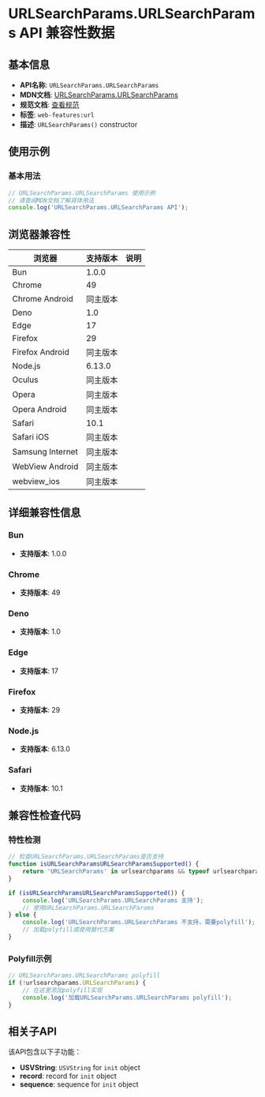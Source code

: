 # URLSearchParams.URLSearchParams API 兼容性数据

## 基本信息

- **API名称**: `URLSearchParams.URLSearchParams`
- **MDN文档**: [URLSearchParams.URLSearchParams](https://developer.mozilla.org/docs/Web/API/URLSearchParams/URLSearchParams)
- **规范文档**: [查看规范](https://url.spec.whatwg.org/#dom-urlsearchparams-urlsearchparams)
- **标签**: `web-features:url`
- **描述**: `URLSearchParams()` constructor

## 使用示例

### 基本用法

```javascript
// URLSearchParams.URLSearchParams 使用示例
// 请查阅MDN文档了解具体用法
console.log('URLSearchParams.URLSearchParams API');
```

## 浏览器兼容性

| 浏览器 | 支持版本 | 说明 |
|--------|----------|------|
| Bun | 1.0.0 |  |
| Chrome | 49 |  |
| Chrome Android | 同主版本 |  |
| Deno | 1.0 |  |
| Edge | 17 |  |
| Firefox | 29 |  |
| Firefox Android | 同主版本 |  |
| Node.js | 6.13.0 |  |
| Oculus | 同主版本 |  |
| Opera | 同主版本 |  |
| Opera Android | 同主版本 |  |
| Safari | 10.1 |  |
| Safari iOS | 同主版本 |  |
| Samsung Internet | 同主版本 |  |
| WebView Android | 同主版本 |  |
| webview_ios | 同主版本 |  |

## 详细兼容性信息

### Bun

- **支持版本**: 1.0.0

### Chrome

- **支持版本**: 49

### Deno

- **支持版本**: 1.0

### Edge

- **支持版本**: 17

### Firefox

- **支持版本**: 29

### Node.js

- **支持版本**: 6.13.0

### Safari

- **支持版本**: 10.1

## 兼容性检查代码

### 特性检测

```javascript
// 检查URLSearchParams.URLSearchParams是否支持
function isURLSearchParamsURLSearchParamsSupported() {
    return 'URLSearchParams' in urlsearchparams && typeof urlsearchparams.URLSearchParams === 'function';
}

if (isURLSearchParamsURLSearchParamsSupported()) {
    console.log('URLSearchParams.URLSearchParams 支持');
    // 使用URLSearchParams.URLSearchParams
} else {
    console.log('URLSearchParams.URLSearchParams 不支持，需要polyfill');
    // 加载polyfill或使用替代方案
}
```

### Polyfill示例

```javascript
// URLSearchParams.URLSearchParams polyfill
if (!urlsearchparams.URLSearchParams) {
    // 在这里添加polyfill实现
    console.log('加载URLSearchParams.URLSearchParams polyfill');
}
```

## 相关子API

该API包含以下子功能：

- **USVString**: `USVString` for `init` object
- **record**: record for `init` object
- **sequence**: sequence for `init` object

